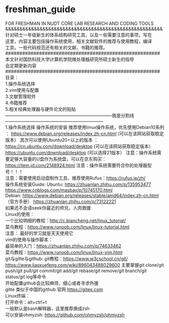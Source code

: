 # freshman_guide
FOR FRESHMAN IN NUDT CORE LAB RESEARCH AND CODING TOOLS                                                                                                                                 
&&&&&&&&&&&&&&&&&&&&&&&&&&&&&&&&&&&&&&&&&&&&&&&&&&&&&&&                                                        
针对硕士一年级新生的体系结构研究工具，以及一些需要注意的事项，写在                                  
这里，内容主要包括操作系统使用，相关文献软件的推荐与使用教程，编译                                                       
工具，一些代码规范还有相关的文献、书籍的推荐。                                                                 
#######################################################                         
本文针对国防科技大学计算机学院微处理器研究所硕士新生的指导                                                   
会定期更新内容                                                                     
#######################################################                     
目录：                                                                                                                         
1.操作系统选择                                                                                                                
2.vim使用与配置                                                                                                      
3.文献管理软件                                                                                                                
4.书籍推荐                                                                                                  
5.相关经典处理器与硬件论文的贴贴                                                                                               
————————————————————————我是分割线——————————————————————                                                                 
1.操作系统选择
    操作系统的安装
    推荐使用linux操作系统，优先使用Debian10系列 ： https://www.debian.org/releases/index.zh-cn.html (可以在该网站获取稳定版本）
    其次可以使用Ubuntu20+以上的版本 ： https://cn.ubuntu.com/download/desktop (可以在该网站获取稳定版本）
    https://ubuntu.com/download/desktop (可以选择21版本）
    注意：操作系统需要足够大容量的U盘作为系统盘，可以在京东购买：https://item.jd.com/2148924.html
    注意：操作系统需要符合你的处理器型号！！！                                                                                                         
    注意：需要使用启动盘制作工具，推荐使用Rufus：https://rufus.ie/zh/                                               
    操作系统安装Guide: Ubuntu: https://zhuanlan.zhihu.com/p/135953477                                 
                             https://www.cnblogs.com/masbay/p/10745170.html                                         
                     Debian: https://www.debian.org/releases/stable/amd64/index.zh-cn.html  （官方手册）
                             https://zhuanlan.zhihu.com/p/73122221                                                      
    如果还不会请seek你最近的师兄，人肉救援                                                                                       
    Linux的使用：                                                                                                       
    一个比较明细的教程：http://c.biancheng.net/linux_tutorial/                                        
    菜鸟教程：https://www.runoob.com/linux/linux-tutorial.html                                   
    注意： 最好的学习就是天天使用它                                                                                            
    vim的使用与操作脚本：                                                                                         
    最简单的入门：https://zhuanlan.zhihu.com/p/74633462                                                
    菜鸟教程：https://www.runoob.com/linux/linux-vim.html                                                                            
    git与gitte与github:
    git教程：https://www.w3cschool.cn/git/                                                                     
            https://www.liaoxuefeng.com/wiki/896043488029600
    主要掌握git clone/git push/git pull/git commit/git add/git rebase/git remove/git branch/git status/git log等命令                                   
    开始配置github会比较麻烦，细心或者寻求外援                                                                                                        
    gitte 类似于中国的github 官网 https://gitee.com                                                                                             
    Linux终端：                                                                                                                                    
    打开命令：alt+ctrl+t                                                                                                                         
    一般默认是bash解释器，这里推荐换成zsh                                                                                                              
    可以安装ohmyzsh: https://github.com/ohmyzsh/ohmyzsh                                                                                                                                                      
